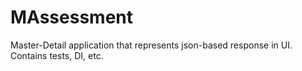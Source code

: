 # MAssessment
Master-Detail application that represents json-based response in UI. Contains tests, DI, etc.
